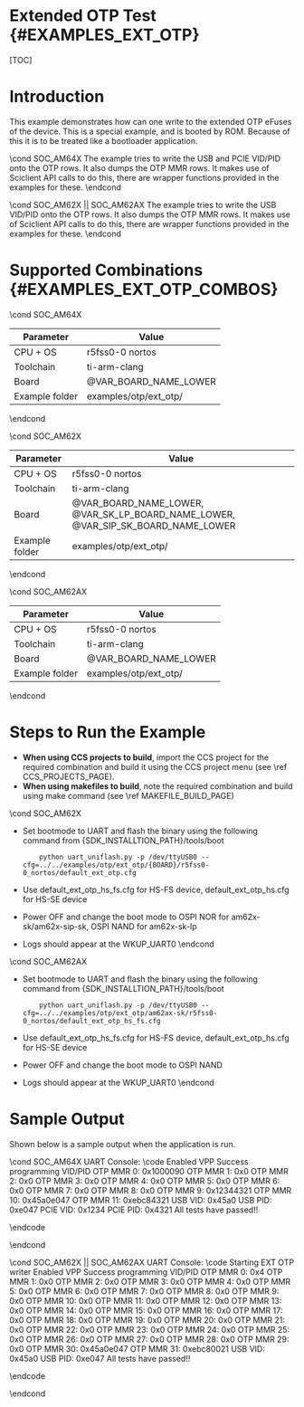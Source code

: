 # Extended OTP Test {#EXAMPLES_EXT_OTP}

[TOC]

# Introduction

This example demonstrates how can one write to the extended OTP eFuses of the device. This is a special example, and is booted by ROM. Because of this it is to be treated like a bootloader application.

\cond SOC_AM64X
The example tries to write the USB and PCIE VID/PID onto the OTP rows. It also dumps the OTP MMR rows. It makes use of Sciclient API calls to do this, there are wrapper functions provided in the examples for these.
\endcond


\cond SOC_AM62X || SOC_AM62AX
The example tries to write the USB VID/PID onto the OTP rows. It also dumps the OTP MMR rows. It makes use of Sciclient API calls to do this, there are wrapper functions provided in the examples for these.
\endcond
# Supported Combinations {#EXAMPLES_EXT_OTP_COMBOS}

\cond SOC_AM64X

 Parameter      | Value
 ---------------|-----------
 CPU + OS       | r5fss0-0 nortos
 Toolchain      | ti-arm-clang
 Board          | @VAR_BOARD_NAME_LOWER
 Example folder | examples/otp/ext_otp/

\endcond

\cond SOC_AM62X

 Parameter      | Value
 ---------------|-----------
 CPU + OS       | r5fss0-0 nortos
 Toolchain      | ti-arm-clang
 Board          | @VAR_BOARD_NAME_LOWER, @VAR_SK_LP_BOARD_NAME_LOWER, @VAR_SIP_SK_BOARD_NAME_LOWER
 Example folder | examples/otp/ext_otp/

\endcond

\cond SOC_AM62AX

 Parameter      | Value
 ---------------|-----------
 CPU + OS       | r5fss0-0 nortos
 Toolchain      | ti-arm-clang
 Board          | @VAR_BOARD_NAME_LOWER
 Example folder | examples/otp/ext_otp/

\endcond
# Steps to Run the Example

- **When using CCS projects to build**, import the CCS project for the required combination
  and build it using the CCS project menu (see \ref CCS_PROJECTS_PAGE).
- **When using makefiles to build**, note the required combination and build using
  make command (see \ref MAKEFILE_BUILD_PAGE)

\cond SOC_AM62X
- Set bootmode to UART and flash the binary using the following command from {SDK_INSTALLTION_PATH}/tools/boot

          python uart_uniflash.py -p /dev/ttyUSB0 --cfg=../../examples/otp/ext_otp/{BOARD}/r5fss0-0_nortos/default_ext_otp.cfg

- Use default_ext_otp_hs_fs.cfg for HS-FS device, default_ext_otp_hs.cfg for HS-SE device
- Power OFF and change the boot mode to OSPI NOR for am62x-sk/am62x-sip-sk, OSPI NAND for am62x-sk-lp
- Logs should appear at the WKUP_UART0
\endcond

\cond SOC_AM62AX
- Set bootmode to UART and flash the binary using the following command from {SDK_INSTALLTION_PATH}/tools/boot

          python uart_uniflash.py -p /dev/ttyUSB0 --cfg=../../examples/otp/ext_otp/am62ax-sk/r5fss0-0_nortos/default_ext_otp_hs_fs.cfg

- Use default_ext_otp_hs_fs.cfg for HS-FS device, default_ext_otp_hs.cfg for HS-SE device
- Power OFF and change the boot mode to OSPI NAND
- Logs should appear at the WKUP_UART0
\endcond
# Sample Output

Shown below is a sample output when the application is run.

\cond SOC_AM64X
UART Console:
\code
Enabled VPP
Success programming VID/PID
OTP MMR 0: 0x1000090
OTP MMR 1: 0x0
OTP MMR 2: 0x0
OTP MMR 3: 0x0
OTP MMR 4: 0x0
OTP MMR 5: 0x0
OTP MMR 6: 0x0
OTP MMR 7: 0x0
OTP MMR 8: 0x0
OTP MMR 9: 0x12344321
OTP MMR 10: 0x45a0e047
OTP MMR 11: 0xebc84321
USB VID: 0x45a0
USB PID: 0xe047
PCIE VID: 0x1234
PCIE PID: 0x4321
All tests have passed!!

\endcode

\endcond


\cond SOC_AM62X || SOC_AM62AX
UART Console:
\code
Starting EXT OTP writer
Enabled VPP
Success programming VID/PID
OTP MMR 0: 0x4
OTP MMR 1: 0x0
OTP MMR 2: 0x0
OTP MMR 3: 0x0
OTP MMR 4: 0x0
OTP MMR 5: 0x0
OTP MMR 6: 0x0
OTP MMR 7: 0x0
OTP MMR 8: 0x0
OTP MMR 9: 0x0
OTP MMR 10: 0x0
OTP MMR 11: 0x0
OTP MMR 12: 0x0
OTP MMR 13: 0x0
OTP MMR 14: 0x0
OTP MMR 15: 0x0
OTP MMR 16: 0x0
OTP MMR 17: 0x0
OTP MMR 18: 0x0
OTP MMR 19: 0x0
OTP MMR 20: 0x0
OTP MMR 21: 0x0
OTP MMR 22: 0x0
OTP MMR 23: 0x0
OTP MMR 24: 0x0
OTP MMR 25: 0x0
OTP MMR 26: 0x0
OTP MMR 27: 0x0
OTP MMR 28: 0x0
OTP MMR 29: 0x0
OTP MMR 30: 0x45a0e047
OTP MMR 31: 0xebc80021
USB VID: 0x45a0
USB PID: 0xe047
All tests have passed!!


\endcode

\endcond

